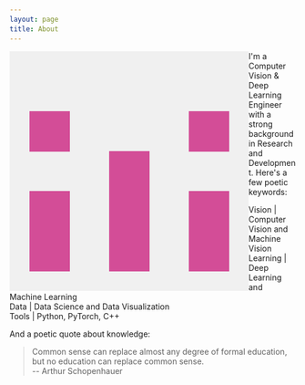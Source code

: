 ```yaml
---
layout: page
title: About
---
```


<img class="profilepic" style="float: left;" src="public/stock.png">

I'm a Computer Vision & Deep Learning Engineer with a strong background in Research and Development. 
Here's a few poetic keywords:

Vision \| Computer Vision and Machine Vision<br/>
Learning \| Deep Learning and Machine Learning<br/>
Data \| Data Science and Data Visualization<br/>
Tools \| Python, PyTorch, C++<br/>

And a poetic quote about knowledge:
> Common sense can replace almost any degree of formal education, but no education can replace common sense.<br/>
-- Arthur Schopenhauer 

<!--- Natürlicher Verstand kann fast jeden Grad von Bildung ersetzen, aber keine Bildung den natürlichen Verstand.<br/> -->
